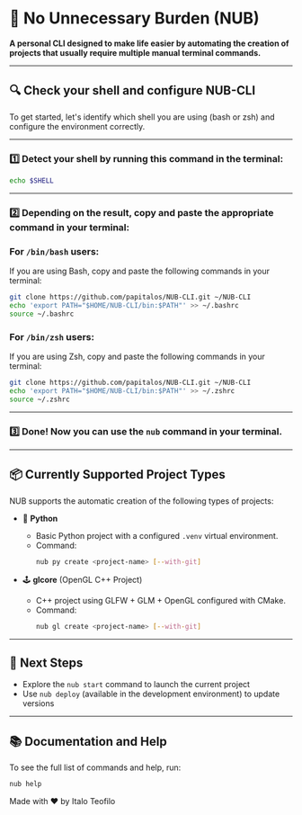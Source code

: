 # 🚀 No Unnecessary Burden (NUB)

**A personal CLI designed to make life easier by automating the creation of projects that usually require multiple manual terminal commands.**

---

## 🔍 Check your shell and configure NUB-CLI

To get started, let's identify which shell you are using (bash or zsh) and configure the environment correctly.

---

### 1️⃣ Detect your shell by running this command in the terminal:

```bash
echo $SHELL
```

---

### 2️⃣ Depending on the result, copy and paste the appropriate command in your terminal:

### For `/bin/bash` users:
If you are using Bash, copy and paste the following commands in your terminal:
```bash
git clone https://github.com/papitalos/NUB-CLI.git ~/NUB-CLI
echo 'export PATH="$HOME/NUB-CLI/bin:$PATH"' >> ~/.bashrc
source ~/.bashrc
```

### For `/bin/zsh` users:
If you are using Zsh, copy and paste the following commands in your terminal:
```zsh
git clone https://github.com/papitalos/NUB-CLI.git ~/NUB-CLI
echo 'export PATH="$HOME/NUB-CLI/bin:$PATH"' >> ~/.zshrc
source ~/.zshrc
```

---

### 3️⃣ Done! Now you can use the `nub` command in your terminal.

---

## 📦 Currently Supported Project Types

NUB supports the automatic creation of the following types of projects:

- 🐍 **Python**  
  - Basic Python project with a configured `.venv` virtual environment.  
  - Command:  
    ```bash
    nub py create <project-name> [--with-git]
    ```

- 🕹️ **glcore** (OpenGL C++ Project)  
  - C++ project using GLFW + GLM + OpenGL configured with CMake.  
  - Command:  
    ```bash
    nub gl create <project-name> [--with-git]
    ```

---

## 🎯 Next Steps

- Explore the `nub start` command to launch the current project  
- Use `nub deploy` (available in the development environment) to update versions

---

## 📚 Documentation and Help

To see the full list of commands and help, run:

```bash
nub help
```
Made with ❤️ by Italo Teofilo

